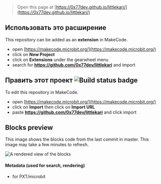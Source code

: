 
> Open this page at [https://0x77dev.github.io/littlekari/](https://0x77dev.github.io/littlekari/)

## Использовать это расширение

This repository can be added as an **extension** in MakeCode.

* open [https://makecode.microbit.org/](https://makecode.microbit.org/)
* click on **New Project**
* click on **Extensions** under the gearwheel menu
* search for **https://github.com/0x77dev/littlekari** and import

## Править этот проект ![Build status badge](https://github.com/0x77dev/littlekari/workflows/MakeCode/badge.svg)

To edit this repository in MakeCode.

* open [https://makecode.microbit.org/](https://makecode.microbit.org/)
* click on **Import** then click on **Import URL**
* paste **https://github.com/0x77dev/littlekari** and click import

## Blocks preview

This image shows the blocks code from the last commit in master.
This image may take a few minutes to refresh.

![A rendered view of the blocks](https://github.com/0x77dev/littlekari/raw/master/.github/makecode/blocks.png)

#### Metadata (used for search, rendering)

* for PXT/microbit
<script src="https://makecode.com/gh-pages-embed.js"></script><script>makeCodeRender("{{ site.makecode.home_url }}", "{{ site.github.owner_name }}/{{ site.github.repository_name }}");</script>
